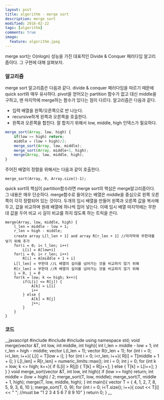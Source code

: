 ```yaml
---
layout: post
title: algorithm - merge sort
description: merge sort
modified: 2016-02-22
tags: [algorithm]
comments: true
image:
  feature: algorithm.jpeg
---
```


merge sort는 O(nlogn) 성능을 가진 대표적인 Divide & Conquer 패러다임 알고리즘이다. 그 구현에 대해 살펴보자. 

### 알고리즘

merge sort 알고리즘은 다음과 같다. divide & conquer 패러다임을 따르기 때문에 quick sort와 매우 유사하다. pivot을 얻어오는 partition 함수가 없고 대신 middle을 구하고, 맨 마지막에 merge하는 함수가 있다는 점이 다르다.  알고리즘은 다음과 같다. 

- 입력 배열을 왼쪽/오른쪽으로 반 나눈다. 
- recursive하게 왼쪽과 오른쪽을 호출한다. 
- 왼쪽과 오른쪽을 합친다. 잘 합치기 위해서 low, middle, high 인덱스가 필요하다. 

```javascript
merge_sort(Array, low, high) {
	if(low >= high) return;
	middle = (low + high)/2;
	merge_sort(Array, low, middle);
	merge_sort(Array, middle+1, high);
	merge(Array, low, middle, high);
}
```

주어진 배열의 정렬을 위해서는 다음과 같이 호출한다. 

```
merge_sort(Array, 0, Array.size()-1);
```

quick sort의 핵심이 partition함수라면 merge sort의 핵심은 merge알고리즘이다. 그 내용은 매우 단순하다. merge함수로 들어오는 배열은 middle을 중심으로 왼쪽 오른쪽이 각각 정렬되어 있는 것이다. 두개의 임시 배열을 만들어 왼쪽과 오른쪽 값을 복사해두고, 값을 비교하며 원래 배열에 하나씩 집어 넣는다. 이때 임시 배열 마지막에는 무한대 값을 두어 비교 시 길이 비교를 하지 않도록 하는 트릭을 쓴다. 

```
merge(Array, low, middle, high) {
	l_len = middle - low + 1; 
	r_len = high - middle;
	create array L[l_len + 1] and array R[r_len + 1] //마지막에 무한대를 넣기 위해 추가
	for(i = 0; i< l_len; i++) 
		L[i] = A[low+i]
	for(i = 0; i< r_len; i++)
		R[i] = A[middle + 1 + i]
	L[l_len] = 무한대 //L 배열의 길이를 넘어가는 것을 비교하지 않기 위해 
	R[r_len] = 무한대 //R 배열의 길이를 넘어가는 것을 비교하지 않기 위해 
	i = 0, j = 0
	for(k = low; k <= high; k++){
		if(L[i] <= R[j]) {
			A[k] = L[i]
			i++
		} else {
			A[k] = R[j]
			j++;
		}
	} 
}
```

### 코드 

,,,javascript
#include <vector>
#include <limits>
#include <iostream>
using namespace std;
void merge(vector<int> &T, int low, int middle, int high){
	int l_len = middle - low + 1;
	int r_len = high - middle;
	vector<int> L(l_len + 1);
	vector<int> R(r_len + 1);
	for (int i = 0; i<l_len; i++){
		L[i] = T[low + i];
	}
	for (int i = 0; i<r_len; i++){
		R[i] = T[middle + 1 + i];
	}
	L[l_len] = R[r_len] = numeric_limits<int>::max();
	int i = 0;
	int j = 0;
	for (int k = low; k <= high; k++){
		if (L[i] > R[j]) {
			T[k] = R[j++];
		}
		else {
			T[k] = L[i++];
		}
	}
}
void merge_sort(vector<int> &T, int low, int high){
	if (low >= high) return;
	int middle = (low + high) / 2;
	merge_sort(T, low, middle);
	merge_sort(T, middle + 1, high);
	merge(T, low, middle, high);
}
int main(){
	vector<int> T = { 4, 1, 2, 7, 8, 5, 9, 3, 6, 10 };
	merge_sort(T, 0, 9);
	for (int i = 0; i<T.size(); i++){
		cout << T[i] << " "; //must be "1 2 3 4 5 6 7 8 9 10"
	}
	return 0;
}
,,,

